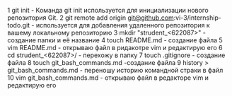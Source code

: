   1 git init - Команда git init используется для инициализации нового репозитория Git. 
  2 git remote add origin git@github.com:vi-3/internship-todo.git - используется для добавления удаленного репозитория к вашему локальному репозиторию
  3 mkdir "strudent_<622087>" - создание папки и её название 
  4 touch README.md - создание файла
  5 vim README.md - открываю файл в ридакотре vim и редактирую его
  6 cd strudent_\<622087\>/ - перехожу в папку
  7 touch .gitignore - создание файла
  8 touch git_bash_commands.md -создание файла
  9 history > git_bash_commands.md - переношу историю командной страки в файл
  10 vim git_bash_commands.md - открываю файл в редакторе vim и редактирую его